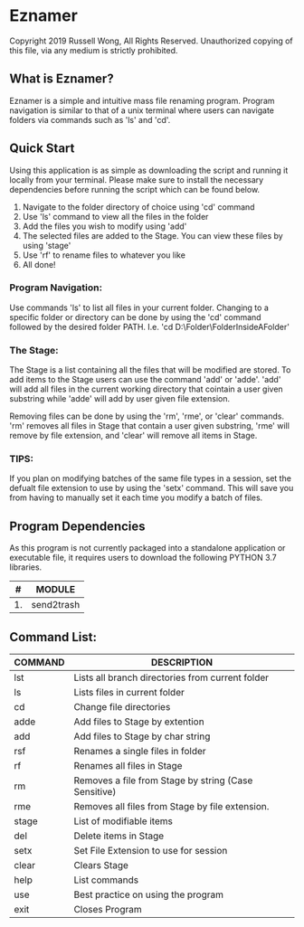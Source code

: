 # Eznamer
Copyright 2019 Russell Wong, All Rights Reserved. Unauthorized copying of this file, via any medium is strictly prohibited.

## What is Eznamer? 
Eznamer is a simple and intuitive mass file renaming program. Program navigation is similar to that of a unix terminal where users can navigate folders via commands such as 'ls' and 'cd'. 

## Quick Start
Using this application is as simple as downloading the script and running it locally from your terminal. Please make sure to install the necessary dependencies before running the script which can be found below. 

1) Navigate to the folder directory of choice using 'cd' command
2) Use 'ls' command to view all the files in the folder 
3) Add the files you wish to modify using 'add' 
4) The selected files are added to the Stage. You can view these files by using 'stage'
5) Use 'rf' to rename files to whatever you like
6) All done! 

### Program Navigation:
Use commands 'ls' to list all files in your current folder. Changing to a specific folder or directory can be done by using the 'cd' command followed by the desired folder PATH. I.e. 'cd D:\Folder\FolderInsideAFolder'

### The Stage:
The Stage is a list containing all the files that will be modified are stored. To add items to the Stage users can use the command 'add' or 'adde'. 'add' will add all files in the current working directory that cointain a user given substring while 'adde' will add by user given file extension. 

Removing files can be done by using the 'rm', 'rme', or 'clear' commands. 'rm' removes all files in Stage that contain a user given substring, 'rme' will remove by file extension, and 'clear' will remove all items in Stage.
       
### TIPS:
If you plan on modifying batches of the same file types in a session, set the defualt file extension to use by using the 'setx' command.
This will save you from having to manually set it each time you modify a batch of files. 


## Program Dependencies 
As this program is not currently packaged into a standalone application or executable file, it requires users to download the following PYTHON 3.7 libraries. 

| #  | MODULE |
| ------------- | ------------- |
| 1.  | send2trash |


## Command List: 

| COMMAND  | DESCRIPTION |
| ------------- | ------------- |
| lst  | Lists all branch directories from current folder |
| ls  | Lists files in current folder |
| cd  | Change file directories |
| adde  | Add files to Stage by extention |
| add  | Add files to Stage by char string |
| rsf  | Renames a single files in folder  |
| rf  | Renames all files in Stage  |
| rm  | Removes a file from Stage by string (Case Sensitive)  |
| rme  | Removes all files from Stage by file extension.  |
| stage  | List of modifiable items |
| del  | Delete items in Stage |
| setx  | Set File Extension to use for session |
| clear  | Clears Stage |
| help  | List commands |
| use  | Best practice on using the program |
| exit  | Closes Program |



